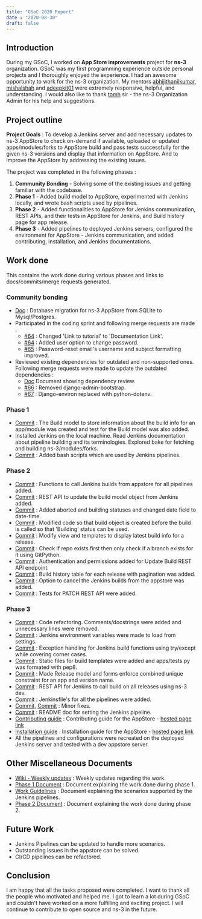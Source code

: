 ```yaml
---
title: "GSoC 2020 Report"
date : "2020-08-30"
draft: false
---
```


## Introduction

During my GSoC, I worked on **App Store improvements** project for **ns-3** organization. GSoC was my first programming experience outside personal projects and I thoroughly enjoyed the experience. I had an awesome opportunity to work for the ns-3 organization. My mentors [abhijithanilkumar](https://github.com/abhijithanilkumar/), [mishalshah](https://github.com/mishal23) and [adeepkit01](https://github.com/adeepkit01) were extremely responsive, helpful, and understanding. I would also like to thank [tomh](http://www.tomh.org/) sir - the ns-3 Organization Admin for his help and suggestions.

## Project outline

**Project Goals** : To develop a Jenkins server and add necessary updates to ns-3 AppStore to check on-demand if available, uploaded or updated apps/modules/forks to AppStore build and pass tests successfully for the given ns-3 versions and display that information on AppStore. And to improve the AppStore by addressing the existing issues.

The project was completed in the following phases :

1. **Community Bonding** - Solving some of the existing issues and getting familiar with the codebase.
2. **Phase 1** - Added build model to AppStore, experimented with Jenkins locally, and wrote bash scripts used by pipelines.
3. **Phase 2** - Added functionalities to AppStore for Jenkins communication, REST APIs, and their tests in AppStore for Jenkins, and Build history page for app release.
4. **Phase 3** - Added pipelines to deployed Jenkins servers, configured the environment for AppStore - Jenkins communication, and added contributing, installation, and Jenkins documentations.

## Work done

This contains the work done during various phases and links to docs/commits/merge requests generated.

### Community bonding

- [Doc](https://docs.google.com/document/d/1uw0aHN7BF-H9fR14gna_A-NMiEsdYxQQAfZ3s9YY5a0/edit?usp=sharing) : Database migration for ns-3 AppStore from SQLite to Mysql/Postgres.
- Participated in the coding sprint and following merge requests are made :
  - [#64](https://gitlab.com/nsnam/ns-3-AppStore/-/merge_requests/63) : Changed 'Link to tutorial' to 'Documentation Link'.
  - [#64](https://gitlab.com/nsnam/ns-3-AppStore/-/merge_requests/64) : Added user option to change password.
  - [#65](https://gitlab.com/nsnam/ns-3-AppStore/-/merge_requests/65) : Password-reset email's username and subject formatting improved.
- Reviewed existing dependencies for outdated and non-supported ones. Following merge requests were made to update the outdated dependencies :
  - [Doc](https://docs.google.com/document/d/1ylSdZ7zTM4MlSBqSHaik244cZsj_2nkffqPtxHMiQwc/edit?usp=sharing) Document showing dependency review.
  - [#66](https://gitlab.com/nsnam/ns-3-AppStore/-/merge_requests/66) : Removed django-admin-bootstrap.
  - [#67](https://gitlab.com/nsnam/ns-3-AppStore/-/merge_requests/67) : Django-environ replaced with python-dotenv.

### Phase 1

- [Commit](https://gitlab.com/shivamanipatil/ns-3-AppStore/-/commit/db059501e9537233da4f1294deb9d9039908df1d) : The Build model to store information about the build info for an app/module was created and test for the Build model was also added.
- Installed Jenkins on the local machine. Read Jenkins documentation about pipeline building and its terminologies. Explored bake for fetching and building ns-3/modules/forks.
- [Commit](https://gitlab.com/nsnam/ns-3-AppStore/-/commit/6c7c6a55bbe99dc952d920e2148106a8a096552b?merge_request_iid=69) : Added bash scripts which are used by Jenkins pipelines.

### Phase 2

- [Commit](https://gitlab.com/nsnam/ns-3-AppStore/-/commit/c39770666c14686b916880ad938a90a77d8987e1?merge_request_iid=69) : Functions to call Jenkins builds from appstore for all pipelines added.
- [Commit](https://gitlab.com/nsnam/ns-3-AppStore/-/commit/cb5637253f89e97497005eb62d41b025030f7d4a?merge_request_iid=69) : REST API to update the build model object from Jenkins added.
- [Commit](https://gitlab.com/nsnam/ns-3-AppStore/-/commit/bc93eff4c6302dc76664105599a707f4be11ca8d?merge_request_iid=69) : Added aborted and building statuses and changed date field to date-time.
- [Commit](https://gitlab.com/nsnam/ns-3-AppStore/-/commit/468ec37209f1b5f6685ce40fd8352c04ba1978dc?merge_request_iid=69) : Modified code so that build object is created before the build is called so that 'Building' status can be used.
- [Commit](https://gitlab.com/nsnam/ns-3-AppStore/-/commit/d695a210083a4a99f1d6364656d4820bc0105ec3?merge_request_iid=69) : Modify view and templates to display latest build info for a release.
- [Commit](https://gitlab.com/nsnam/ns-3-AppStore/-/merge_requests/69/diffs?commit_id=823cd8e332f0068da3449b7fea19d1387e7ea172) : Check if repo exists first then only check if a branch exists for it using GitPython.
- [Commit](https://gitlab.com/nsnam/ns-3-AppStore/-/commit/4966d962be544f73cc0c1ddff7da23ecc21c6566?merge_request_iid=69) : Authentication and permissions added for Update Build REST API endpoint.
- [Commit](https://gitlab.com/nsnam/ns-3-AppStore/-/commit/aada385072b22679a663ea38869d2ea6ed3ccda6?merge_request_iid=69) : Build history table for each release with pagination was added.
- [Commit](https://gitlab.com/nsnam/ns-3-AppStore/-/commit/a1bb41c3de9447256f16e9c1f94734ce682218c8?merge_request_iid=69) : Option to cancel the Jenkins builds from the appstore was added.
- [Commit](https://gitlab.com/nsnam/ns-3-AppStore/-/commit/561c65bb527d3606d21fe3424dc85109b5c74ccd?merge_request_iid=69) : Tests for PATCH REST API were added.

### Phase 3

- [Commit](https://gitlab.com/nsnam/ns-3-AppStore/-/commit/acfc4911043e3378d2173f0eea6bdd8343bf44ec?merge_request_iid=69) : Code refactoring. Comments/docstrings were added and unnecessary lines were removed.
- [Commit](https://gitlab.com/nsnam/ns-3-AppStore/-/commit/cef258add2b8204d4208f13c258e970bff0e3cae?merge_request_iid=69) : Jenkins environment variables were made to load from settings.
- [Commit](https://gitlab.com/nsnam/ns-3-AppStore/-/commit/2329f1d6b64a07e85ac666d07bd932b3f59298a5?merge_request_iid=69) : Exception handling for Jenkins build functions using try/except while covering corner cases.
- [Commit](https://gitlab.com/nsnam/ns-3-AppStore/-/commit/1a4934bc5880d4315d1e457379f45e04a9b6cb7c?merge_request_iid=69) : Static files for build templates were added and apps/tests.py was formated with pep8.
- [Commit](https://gitlab.com/nsnam/ns-3-AppStore/-/commit/96e0887e9d972d1e9648d35193460e400174b483?merge_request_iid=69) : Made Release model and forms enforce combined unique constraint for an app and version name.
- [Commit](https://gitlab.com/nsnam/ns-3-AppStore/-/commit/437d3ff46bb615e421d1212becd5e874a087de50?merge_request_iid=69) : REST API for Jenkins to call build on all releases using ns-3 dev.
- [Commit](https://gitlab.com/nsnam/ns-3-AppStore/-/commit/6e46b1587ff4a176a38e2d11c4b65c1822d46eb7?merge_request_iid=69) : Jenkinsfile's for all the pipelines were added.
- [Commit](https://gitlab.com/nsnam/ns-3-AppStore/-/commit/bbf603f40ccbae743296f72d6d03fd114dc43a42?merge_request_iid=69), [Commit](https://gitlab.com/nsnam/ns-3-AppStore/-/commit/d8563d60a1b790706def92b1b9073885417bae05?merge_request_iid=69) : Minor fixes.
- [Commit](https://gitlab.com/nsnam/ns-3-AppStore/-/commit/b142b7a891776cca704590cabbc58896004205f3?merge_request_iid=69) : README doc for setting the Jenkins pipeline.
- [Contributing guide](https://gitlab.com/shivamanipatil/ns-3-dev-fork/-/blob/new-docs/doc/contributing/source/app-store.rst) : Contributing guide for the AppStore - [hosted page link](https://shivamanipatil.github.io/contributing/build/html/app-store.html)  
- [Installation guide](https://gitlab.com/shivamanipatil/ns-3-dev-fork/-/blob/new-docs/doc/installation/source/app-store.rst) : Installation guide for the AppStore - [hosted page link](https://shivamanipatil.github.io/installation/build/html/app-store.html)
- All the pipelines and configurations were recreated on the deployed Jenkins server and tested with a dev appstore server.


## Other Miscellaneous Documents

- [Wiki - Weekly updates](https://www.nsnam.org/wiki/GSOC2020AppStore) : Weekly updates regarding the work.
- [Phase 1 Document](https://docs.google.com/document/d/1ekx4xlLK6KDj9TnFTpxVFp_7RelAYe7JvzX-Y5RRfhA/edit?usp=sharing) : Document explaining the work done during phase 1.
- [Work Guidelines](https://docs.google.com/document/d/19xdtI-qfJmVoJJK-JN88jyNBQAyrkBvfuM_nTfdSh_s/edit?usp=sharing) : Document explaining the scenarios supported by the Jenkins pipelines.
- [Phase 2 Document](https://docs.google.com/document/d/1KofTOsiA0I_HQFSQ_zc-iK2gdN2QRyYFoRiuG2GkIh4/edit?usp=sharing) : Document explaining the work done during phase 2.

## Future Work

- Jenkins Pipelines can be updated to handle more scenarios.
- Outstanding issues in the appstore can be solved.
- CI/CD pipelines can be refactored.

## Conclusion

I am happy that all the tasks proposed were completed. I want to thank all the people who motivated and helped me. I got to learn a lot during GSoC and couldn't have worked on a more fulfilling and exciting project. I will continue to contribute to open source and ns-3 in the future.
